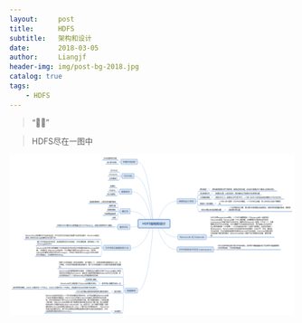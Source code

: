 ```yaml
---
layout:     post
title:      HDFS
subtitle:   架构和设计
date:       2018-03-05
author:     Liangjf
header-img: img/post-bg-2018.jpg
catalog: true
tags:
    - HDFS
---
```


> “🙉🙉”

>HDFS尽在一图中

![](https://github.com/liangjfblue/liangjfblue.github.io/blob/master/img/hdfs.jpg?raw=true)
